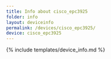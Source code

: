 ```yaml
---
title: Info about cisco_epc3925
folder: info
layout: deviceinfo
permalink: /devices/cisco_epc3925/
device: cisco_epc3925
---
```

{% include templates/device_info.md %}
